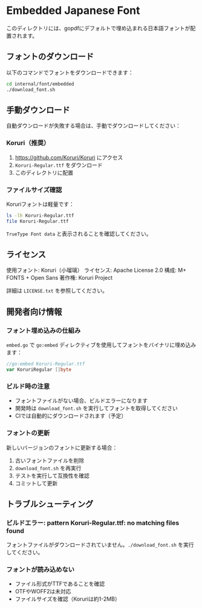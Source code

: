 # Embedded Japanese Font

このディレクトリには、gopdfにデフォルトで埋め込まれる日本語フォントが配置されます。

## フォントのダウンロード

以下のコマンドでフォントをダウンロードできます：

```bash
cd internal/font/embedded
./download_font.sh
```

## 手動ダウンロード

自動ダウンロードが失敗する場合は、手動でダウンロードしてください：

### Koruri（推奨）

1. https://github.com/Koruri/Koruri にアクセス
2. `Koruri-Regular.ttf` をダウンロード
3. このディレクトリに配置

### ファイルサイズ確認

Koruriフォントは軽量です：

```bash
ls -lh Koruri-Regular.ttf
file Koruri-Regular.ttf
```

`TrueType Font data` と表示されることを確認してください。

## ライセンス

使用フォント: Koruri（小瑠璃）
ライセンス: Apache License 2.0
構成: M+ FONTS + Open Sans
著作権: Koruri Project

詳細は `LICENSE.txt` を参照してください。

## 開発者向け情報

### フォント埋め込みの仕組み

`embed.go` で `go:embed` ディレクティブを使用してフォントをバイナリに埋め込みます：

```go
//go:embed Koruri-Regular.ttf
var KoruriRegular []byte
```

### ビルド時の注意

- フォントファイルがない場合、ビルドエラーになります
- 開発時は `download_font.sh` を実行してフォントを取得してください
- CIでは自動的にダウンロードされます（予定）

### フォントの更新

新しいバージョンのフォントに更新する場合：

1. 古いフォントファイルを削除
2. `download_font.sh` を再実行
3. テストを実行して互換性を確認
4. コミットして更新

## トラブルシューティング

### ビルドエラー: pattern Koruri-Regular.ttf: no matching files found

フォントファイルがダウンロードされていません。`./download_font.sh` を実行してください。

### フォントが読み込めない

- ファイル形式がTTFであることを確認
- OTFやWOFF2は未対応
- ファイルサイズを確認（Koruriは約1-2MB）

